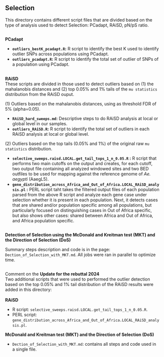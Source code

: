 ## Selection

This directory contains different script files that are divided based on the type of analysis used to detect Selection: PCadapt, RAiSD, pN/pS ratio.

##
**PCadapt** 
* **`outliers_bestK_pcadapt.R`:** R script to identify the best K used to identify outlier SNPs across populations using PCadapt.
* **`outliers_pcadapt.R`:** R script to identify the total set of outlier of SNPs of a population using PCadapt.

##
**RAiSD**\
These scripts are divided in those used to detect outliers based on (1) the mahalanobis distances and (2) top 0.05% and 1% tails of the `mu statistics` distribution from the RAiSD ouput.

(1) Outliers based on the mahalanobis distances, using as threshold FDR of 5% (alpha=0.05). 
* **`RAiSD_hard_sweeps.md`:** Descriptive steps to do RAiSD analysis at local or global level in our samples.
* **`outliers_RAiSD.R`:** R script to identify the total set of outliers in each RAiSD analysis at local or global level.

(2) Outliers based on the top tails (0.05% and 1%) of the original raw `mu statistics` distribution.
* **`selective_sweeps.raisd.LOCAL.get_tail_tops_1_n_0.05.R` :** R script that performs two main cutoffs on the output and creates, for each cutoff, two output file containing all analyzed windowed sites and two BED outfiles to be used for mapping against the reference genome of *Ae. aegypti* (AaegL5).
* **`gene_distribution_across_Africa_and_Out_of_Africa.LOCAL_RAiSD_analysis.pl` :** PERL script taht takes the filtered output files of each population parsed from the above R script and analyze each gene case under selection whether it is present in each population. Next, it detects cases that are shared and/or population specific among all populations, but particularly focused on distinguishing cases in Out of Africa specific, but also shows other cases: shared between Africa and Out of Africa, and Africa population specific.
    
##
**Detection of Selection using the McDonald and Kreitman test (MKT) and the Direction of Selection (DoS)**

Summary steps description and code is in the page: `Dection_of_Selection_with_MKT.md`. All jobs were ran in parallel to optimize time.

##
Comment on the **Update for the rebuttal 2024**\
Two additional scripts that were used to performed the outlier detection based on the top 0.05% and 1% tail distribution of the RAiSD results were added in this directory:\
\
**RAiSD**
* R script: `selective_sweeps.raisd.LOCAL.get_tail_tops_1_n_0.05.R`.
* PERL script: `gene_distribution_across_Africa_and_Out_of_Africa.LOCAL_RAiSD_analysis.pl`.

**McDonald and Kreitman test (MKT) and the Direction of Selection (DoS)**
* `Dection_of_Selection_with_MKT.md`: contains all steps and code used in a single file.


